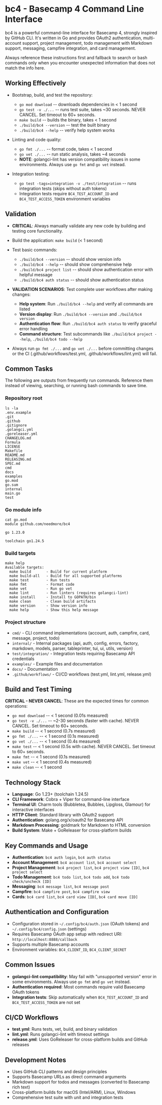 # bc4 - Basecamp 4 Command Line Interface

bc4 is a powerful command-line interface for Basecamp 4, strongly inspired by GitHub CLI. It's written in Go and provides OAuth2 authentication, multi-account support, project management, todo management with Markdown support, messaging, campfire integration, and card management.

Always reference these instructions first and fallback to search or bash commands only when you encounter unexpected information that does not match the info here.

## Working Effectively

- Bootstrap, build, and test the repository:
  - `go mod download` -- downloads dependencies in < 1 second
  - `go test -v ./...` -- runs test suite, takes ~30 seconds. NEVER CANCEL. Set timeout to 60+ seconds.
  - `make build` -- builds the binary, takes < 1 second
  - `./build/bc4 --version` -- test the built binary
  - `./build/bc4 --help` -- verify help system works

- Linting and code quality:
  - `go fmt ./...` -- format code, takes < 1 second
  - `go vet ./...` -- run static analysis, takes ~4 seconds
  - **NOTE**: golangci-lint has version compatibility issues in some environments. Always use `go fmt` and `go vet` instead.

- Integration testing:
  - `go test -tags=integration -v ./test/integration` -- runs integration tests (skips without auth tokens)
  - Integration tests require `BC4_TEST_ACCOUNT_ID` and `BC4_TEST_ACCESS_TOKEN` environment variables

## Validation

- **CRITICAL**: Always manually validate any new code by building and testing core functionality.
- Build the application: `make build` (< 1 second)
- Test basic commands:
  - `./build/bc4 --version` -- should show version info
  - `./build/bc4 --help` -- should show comprehensive help
  - `./build/bc4 project list` -- should show authentication error with helpful message
  - `./build/bc4 auth status` -- should show authentication status

- **VALIDATION SCENARIOS**: Test complete user workflows after making changes:
  - **Help system**: Run `./build/bc4 --help` and verify all commands are listed
  - **Version display**: Run `./build/bc4 --version` and `./build/bc4 version` 
  - **Authentication flow**: Run `./build/bc4 auth status` to verify graceful error handling
  - **Command structure**: Test subcommands like `./build/bc4 project --help`, `./build/bc4 todo --help`

- Always run `go fmt ./...` and `go vet ./...` before committing changes or the CI (.github/workflows/test.yml, .github/workflows/lint.yml) will fail.

## Common Tasks

The following are outputs from frequently run commands. Reference them instead of viewing, searching, or running bash commands to save time.

### Repository root
```
ls -la
.env.example
.git
.github
.gitignore
.golangci.yml
.goreleaser.yml
CHANGELOG.md
Formula
LICENSE
Makefile
README.md
RELEASING.md
SPEC.md
cmd
docs
examples
go.mod
go.sum
internal
main.go
test
```

### Go module info
```
cat go.mod
module github.com/needmore/bc4

go 1.23.0

toolchain go1.24.5
```

### Build targets
```
make help
Available targets:
  make build       - Build for current platform
  make build-all   - Build for all supported platforms  
  make test        - Run tests
  make fmt         - Format code
  make vet         - Run go vet
  make lint        - Run linters (requires golangci-lint)
  make install     - Install to GOPATH/bin
  make clean       - Clean build artifacts
  make version     - Show version info
  make help        - Show this help message
```

### Project structure
- `cmd/` - CLI command implementations (account, auth, campfire, card, message, project, todo)
- `internal/` - Internal packages (api, auth, config, errors, factory, markdown, models, parser, tableprinter, tui, ui, utils, version)
- `test/integration/` - Integration tests requiring Basecamp API credentials
- `examples/` - Example files and documentation
- `docs/` - Documentation
- `.github/workflows/` - CI/CD workflows (test.yml, lint.yml, release.yml)

## Build and Test Timing

**CRITICAL - NEVER CANCEL**: These are the expected times for common operations:

- `go mod download` -- < 1 second (0.01s measured)
- `go test -v ./...` -- ~2-30 seconds (faster with cache). NEVER CANCEL. Set timeout to 60+ seconds.
- `make build` -- < 1 second (0.7s measured)
- `go fmt ./...` -- < 1 second (0.1s measured)
- `go vet ./...` -- < 1 second (0.4s measured)
- `make test` -- < 1 second (0.5s with cache). NEVER CANCEL. Set timeout to 60+ seconds.
- `make fmt` -- < 1 second (0.1s measured)
- `make vet` -- < 1 second (0.4s measured)
- `make clean` -- < 1 second

## Technology Stack

- **Language**: Go 1.23+ (toolchain 1.24.5)
- **CLI Framework**: Cobra + Viper for command-line interface
- **Terminal UI**: Charm tools (Bubbletea, Bubbles, Lipgloss, Glamour) for interactive interfaces
- **HTTP Client**: Standard library with OAuth2 support
- **Authentication**: golang.org/x/oauth2 for Basecamp API
- **Markdown Processing**: goldmark for Markdown to HTML conversion
- **Build System**: Make + GoReleaser for cross-platform builds

## Key Commands and Usage

- **Authentication**: `bc4 auth login`, `bc4 auth status`
- **Account Management**: `bc4 account list`, `bc4 account select`
- **Project Management**: `bc4 project list`, `bc4 project view [ID]`, `bc4 project select`
- **Todo Management**: `bc4 todo list`, `bc4 todo add`, `bc4 todo check/uncheck [ID]`
- **Messaging**: `bc4 message list`, `bc4 message post`
- **Campfire**: `bc4 campfire post`, `bc4 campfire view`
- **Cards**: `bc4 card list`, `bc4 card view [ID]`, `bc4 card move [ID]`

## Authentication and Configuration

- Configuration stored in `~/.config/bc4/auth.json` (OAuth tokens) and `~/.config/bc4/config.json` (settings)
- Requires Basecamp OAuth app setup with redirect URI: `http://localhost:8888/callback`
- Supports multiple Basecamp accounts
- Environment variables: `BC4_CLIENT_ID`, `BC4_CLIENT_SECRET`

## Common Issues

- **golangci-lint compatibility**: May fail with "unsupported version" error in some environments. Always use `go fmt` and `go vet` instead.
- **Authentication required**: Most commands require valid Basecamp OAuth tokens
- **Integration tests**: Skip automatically when `BC4_TEST_ACCOUNT_ID` and `BC4_TEST_ACCESS_TOKEN` are not set

## CI/CD Workflows

- **test.yml**: Runs tests, vet, build, and binary validation
- **lint.yml**: Runs golangci-lint with timeout settings
- **release.yml**: Uses GoReleaser for cross-platform builds and GitHub releases

## Development Notes

- Uses GitHub CLI patterns and design principles
- Supports Basecamp URLs as direct command arguments
- Markdown support for todos and messages (converted to Basecamp rich text)
- Cross-platform builds for macOS (Intel/ARM), Linux, Windows
- Comprehensive test suite with unit and integration tests